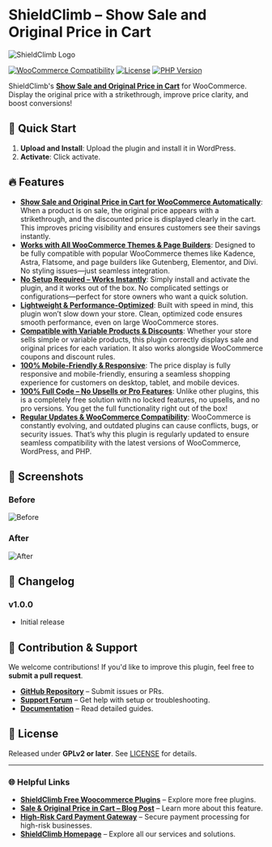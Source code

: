 # ShieldClimb – Show Sale and Original Price in Cart

![ShieldClimb Logo](https://shieldclimb.com/wp-content/uploads/2025/03/ShieldClimb-logo-with-name-500x200-1.png)

[![WooCommerce Compatibility](https://img.shields.io/badge/WooCommerce-5.8+-blue)](https://woocommerce.com/)
[![License](https://img.shields.io/badge/License-GPLv2%2B-blue)](https://www.gnu.org/licenses/old-licenses/gpl-2.0.html)
[![PHP Version](https://img.shields.io/badge/PHP-7.2+-blue)](https://www.php.net/)

ShieldClimb's **[Show Sale and Original Price in Cart](https://shieldclimb.com/free-woocommerce-plugins/sale-and-original-price-in-cart/)** for WooCommerce. Display the original price with a strikethrough, improve price clarity, and boost conversions!

## 🚀 Quick Start

1. **Upload and Install**: Upload the plugin and install it in WordPress.
2. **Activate**: Click activate.

## 🔥 Features

- **[Show Sale and Original Price in Cart for WooCommerce Automatically](https://shieldclimb.com/free-woocommerce-plugins/sale-and-original-price-in-cart/)**: When a product is on sale, the original price appears with a strikethrough, and the discounted price is displayed clearly in the cart. This improves pricing visibility and ensures customers see their savings instantly.
- **[Works with All WooCommerce Themes & Page Builders](https://shieldclimb.com/free-woocommerce-plugins/sale-and-original-price-in-cart/)**: Designed to be fully compatible with popular WooCommerce themes like Kadence, Astra, Flatsome, and page builders like Gutenberg, Elementor, and Divi. No styling issues—just seamless integration.
- **[No Setup Required – Works Instantly](https://shieldclimb.com/free-woocommerce-plugins/sale-and-original-price-in-cart/)**: Simply install and activate the plugin, and it works out of the box. No complicated settings or configurations—perfect for store owners who want a quick solution.
- **[Lightweight & Performance-Optimized](https://shieldclimb.com/free-woocommerce-plugins/sale-and-original-price-in-cart/)**: Built with speed in mind, this plugin won’t slow down your store. Clean, optimized code ensures smooth performance, even on large WooCommerce stores.
- **[Compatible with Variable Products & Discounts](https://shieldclimb.com/free-woocommerce-plugins/sale-and-original-price-in-cart/)**: Whether your store sells simple or variable products, this plugin correctly displays sale and original prices for each variation. It also works alongside WooCommerce coupons and discount rules.
- **[100% Mobile-Friendly & Responsive](https://shieldclimb.com/free-woocommerce-plugins/sale-and-original-price-in-cart/)**: The price display is fully responsive and mobile-friendly, ensuring a seamless shopping experience for customers on desktop, tablet, and mobile devices.
- **[100% Full Code – No Upsells or Pro Features](https://shieldclimb.com/free-woocommerce-plugins/sale-and-original-price-in-cart/)**: Unlike other plugins, this is a completely free solution with no locked features, no upsells, and no pro versions. You get the full functionality right out of the box!
- **[Regular Updates & WooCommerce Compatibility](https://shieldclimb.com/free-woocommerce-plugins/sale-and-original-price-in-cart/)**: WooCommerce is constantly evolving, and outdated plugins can cause conflicts, bugs, or security issues. That’s why this plugin is regularly updated to ensure seamless compatibility with the latest versions of WooCommerce, WordPress, and PHP.

## 📸 Screenshots

### Before
![Before](https://shieldclimb.com/wp-content/uploads/2025/03/screenshot-1.png)

### After
![After](https://shieldclimb.com/wp-content/uploads/2025/03/screenshot-2.png)

## 📜 Changelog

### v1.0.0
- Initial release

## 🤝 Contribution & Support

We welcome contributions! If you'd like to improve this plugin, feel free to **submit a pull request**.

- **[GitHub Repository](https://github.com/shieldclimb/sale-and-original-price-in-cart/)** – Submit issues or PRs.
- **[Support Forum](https://shieldclimb.com/contact-us/)** – Get help with setup or troubleshooting.
- **[Documentation](https://shieldclimb.com/free-woocommerce-plugins/sale-and-original-price-in-cart/)** – Read detailed guides.

## 📜 License

Released under **GPLv2 or later**. See [LICENSE](https://www.gnu.org/licenses/old-licenses/gpl-2.0.html) for details.

---
### 🌐 Helpful Links
- **[ShieldClimb Free Woocommerce Plugins](https://shieldclimb.com/free-woocommerce-plugins/)** – Explore more free plugins.
- **[Sale & Original Price in Cart – Blog Post](https://shieldclimb.com/blog/sale-and-original-price-in-cart/)** – Learn more about this feature.
- **[High-Risk Card Payment Gateway](https://shieldclimb.com/high-risk-card-payment-gateway/)** – Secure payment processing for high-risk businesses.
- **[ShieldClimb Homepage](https://shieldclimb.com/)** – Explore all our services and solutions.